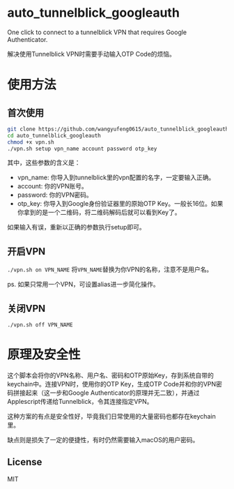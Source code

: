 # auto_tunnelblick_googleauth
One click to connect to a tunnelblick VPN that requires Google Authenticator.

解决使用Tunnelblick VPN时需要手动输入OTP Code的烦恼。

# 使用方法

## 首次使用

```bash
git clone https://github.com/wangyufeng0615/auto_tunnelblick_googleauth.git
cd auto_tunnelblick_googleauth
chmod +x vpn.sh
./vpn.sh setup vpn_name account password otp_key
```
其中，这些参数的含义是：
- vpn_name: 你导入到tunnelblick里的vpn配置的名字，一定要输入正确。
- account: 你的VPN账号。
- password: 你的VPN密码。
- otp_key: 你导入到Google身份验证器里的原始OTP Key。一般长16位。如果你拿到的是一个二维码，将二维码解码后就可以看到Key了。

如果输入有误，重新以正确的参数执行setup即可。

## 开启VPN
```./vpn.sh on VPN_NAME```
将`VPN_NAME`替换为你VPN的名称，注意不是用户名。

ps. 如果只常用一个VPN，可设置alias进一步简化操作。

## 关闭VPN
```./vpn.sh off VPN_NAME```

# 原理及安全性

这个脚本会将你的VPN名称、用户名、密码和OTP原始Key，存到系统自带的keychain中。连接VPN时，使用你的OTP Key，生成OTP Code并和你的VPN密码拼接起来（这一步和Google Authenticator的原理并无二致），并通过Applescript传递给Tunnelblick，令其连接指定VPN。

这种方案的有点是安全性好，毕竟我们日常使用的大量密码也都存在keychain里。

缺点则是损失了一定的便捷性，有时仍然需要输入macOS的用户密码。

## License

MIT

